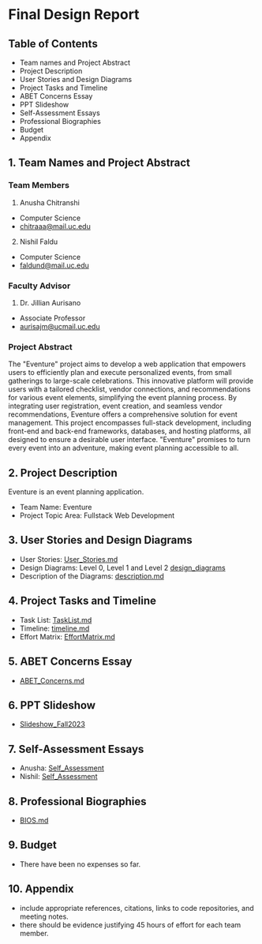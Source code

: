 # Final Design Report

## Table of Contents

-   Team names and Project Abstract
-   Project Description
-   User Stories and Design Diagrams
-   Project Tasks and Timeline
-   ABET Concerns Essay
-   PPT Slideshow
-   Self-Assessment Essays
-   Professional Biographies
-   Budget
-   Appendix

## 1. Team Names and Project Abstract

### Team Members

1. Anusha Chitranshi

-   Computer Science
-   chitraaa@mail.uc.edu

2. Nishil Faldu

-   Computer Science
-   faldund@mail.uc.edu

### Faculty Advisor

1. Dr. Jillian Aurisano

-   Associate Professor
-   aurisajm@ucmail.uc.edu

### Project Abstract

The "Eventure" project aims to develop a web application that empowers users to efficiently plan and execute personalized events, from small gatherings to large-scale celebrations. This innovative platform will provide users with a tailored checklist, vendor connections, and recommendations for various event elements, simplifying the event planning process. By integrating user registration, event creation, and seamless vendor recommendations, Eventure offers a comprehensive solution for event management. This project encompasses full-stack development, including front-end and back-end frameworks, databases, and hosting platforms, all designed to ensure a desirable user interface. "Eventure" promises to turn every event into an adventure, making event planning accessible to all.

## 2. Project Description

Eventure is an event planning application.

-   Team Name: Eventure
-   Project Topic Area: Fullstack Web Development

## 3. User Stories and Design Diagrams

-   User Stories: [User_Stories.md](https://bitbucket.org/eventureapp/eventure/src/develop/senior_design/User_Stories.md)
-   Design Diagrams: Level 0, Level 1 and Level 2 [design_diagrams](https://bitbucket.org/eventureapp/eventure/src/develop/senior_design/design_diagrams/)
-   Description of the Diagrams: [description.md](https://bitbucket.org/eventureapp/eventure/src/develop/senior_design/design_diagrams/description.md)

## 4. Project Tasks and Timeline

-   Task List: [TaskList.md](https://bitbucket.org/eventureapp/eventure/src/develop/senior_design/TaskList.md)
-   Timeline: [timeline.md](https://bitbucket.org/eventureapp/eventure/src/8cd0665907a3/senior_design/timeline.md?at=develop)
-   Effort Matrix: [EffortMatrix.md](https://bitbucket.org/eventureapp/eventure/src/develop/senior_design/EffortMatrix.md)

## 5. ABET Concerns Essay

-   [ABET_Concerns.md](https://bitbucket.org/eventureapp/eventure/src/develop/senior_design/ABET_Concerns.md)

## 6. PPT Slideshow

-   [Slideshow_Fall2023](https://docs.google.com/presentation/d/1ieHQh_m14ma98bE--ONzPvmpm8qnWEzNSEhZ-Mcs-mQ/edit#slide=id.g54dda1946d_6_322)

## 7. Self-Assessment Essays

-   Anusha: [Self_Assessment](https://bitbucket.org/eventureapp/eventure/src/develop/senior_design/AnushaCapstoneAssessment.md)
-   Nishil: [Self_Assessment](https://bitbucket.org/eventureapp/eventure/src/develop/senior_design/NishilCapstoneAssessment.md)

## 8. Professional Biographies

-   [BIOS.md](https://bitbucket.org/eventureapp/eventure/src/develop/senior_design/BIOS.md)

## 9. Budget

-   There have been no expenses so far.

## 10. Appendix

-   include appropriate references, citations, links to code repositories, and meeting notes.
-   there should be evidence justifying 45 hours of effort for each team member.
